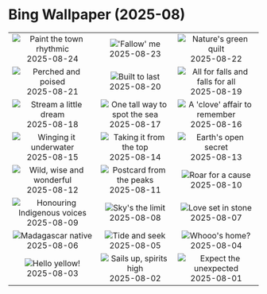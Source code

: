 # Bing Wallpaper (2025-08)

|  |  |  |
|:---:|:---:|:---:|
| ![](https://www.bing.com/th?id=OHR.NottingHillCarnival2025_EN-GB8998798603_400x240.jpg "Paint the town rhythmic") 2025-08-24 | ![](https://www.bing.com/th?id=OHR.CervusDama_EN-GB8518055482_400x240.jpg "'Fallow' me") 2025-08-23 | ![](https://www.bing.com/th?id=OHR.PalouseWA_EN-GB8343692034_400x240.jpg "Nature's green quilt") 2025-08-22 |
| ![](https://www.bing.com/th?id=OHR.WheatearBird_EN-GB3697571059_400x240.jpg "Perched and poised") 2025-08-21 | ![](https://www.bing.com/th?id=OHR.CitadelBonifacio_EN-GB3535307178_400x240.jpg "Built to last") 2025-08-20 | ![](https://www.bing.com/th?id=OHR.IguazuArgentina_EN-GB3342065594_400x240.jpg "All for falls and falls for all") 2025-08-19 |
| ![](https://www.bing.com/th?id=OHR.AvalancheLake_EN-GB3210830707_400x240.jpg "Stream a little dream") 2025-08-18 | ![](https://www.bing.com/th?id=OHR.LyngvigLighthouse_EN-GB3070055068_400x240.jpg "One tall way to spot the sea") 2025-08-17 | ![](https://www.bing.com/th?id=OHR.GarlicFestival2025_EN-GB2919536930_400x240.jpg "A 'clove' affair to remember") 2025-08-16 |
| ![](https://www.bing.com/th?id=OHR.SpottedEagleRay_EN-GB2531931284_400x240.jpg "Winging it underwater") 2025-08-15 | ![](https://www.bing.com/th?id=OHR.PizNairPeak_EN-GB2398585795_400x240.jpg "Taking it from the top") 2025-08-14 | ![](https://www.bing.com/th?id=OHR.CoronaArch_EN-GB9558906767_400x240.jpg "Earth's open secret") 2025-08-13 |
| ![](https://www.bing.com/th?id=OHR.KenyaElephants_EN-GB9514305999_400x240.jpg "Wild, wise and wonderful") 2025-08-12 | ![](https://www.bing.com/th?id=OHR.SantaMaddalena_EN-GB9459179016_400x240.jpg "Postcard from the peaks") 2025-08-11 | ![](https://www.bing.com/th?id=OHR.LionessKenya_EN-GB9427782960_400x240.jpg "Roar for a cause") 2025-08-10 |
| ![](https://www.bing.com/th?id=OHR.MaoriRock_EN-GB9232963676_400x240.jpg "Honouring Indigenous voices") 2025-08-09 | ![](https://www.bing.com/th?id=OHR.BalloonFiesta2025_EN-GB9167684469_400x240.jpg "Sky's the limit") 2025-08-08 | ![](https://www.bing.com/th?id=OHR.SweetheartAbbey2025_EN-GB2068922474_400x240.jpg "Love set in stone") 2025-08-07 |
| ![](https://www.bing.com/th?id=OHR.BabyLemur_EN-GB1704041505_400x240.jpg "Madagascar native") 2025-08-06 | ![](https://www.bing.com/th?id=OHR.CaliforniaTidepool_EN-GB1490855103_400x240.jpg "Tide and seek") 2025-08-05 | ![](https://www.bing.com/th?id=OHR.LaplandOwl_EN-GB1293018198_400x240.jpg "Whooo's home?") 2025-08-04 |
| ![](https://www.bing.com/th?id=OHR.HappySunflower_EN-GB1142788806_400x240.jpg "Hello yellow!") 2025-08-03 | ![](https://www.bing.com/th?id=OHR.CowesWeek2025_EN-GB0990993509_400x240.jpg "Sails up, spirits high") 2025-08-02 | ![](https://www.bing.com/th?id=OHR.EdinburghFringe_EN-GB0568642627_400x240.jpg "Expect the unexpected") 2025-08-01 |
